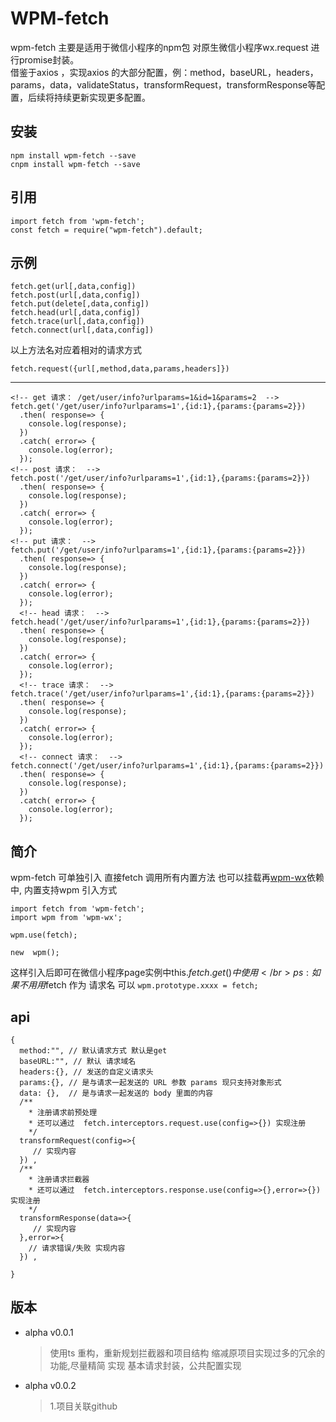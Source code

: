 # WPM-fetch
wpm-fetch 主要是适用于微信小程序的npm包 对原生微信小程序wx.request 进行promise封装。 </br>
借鉴于axios ，实现axios 的大部分配置，例：method，baseURL，headers，params，data，validateStatus，transformRequest，transformResponse等配置，后续将持续更新实现更多配置。

## 安装
```
npm install wpm-fetch --save
cnpm install wpm-fetch --save
```

## 引用
```
import fetch from 'wpm-fetch';
const fetch = require("wpm-fetch").default;
```

## 示例
```
fetch.get(url[,data,config])
fetch.post(url[,data,config])
fetch.put(delete[,data,config])
fetch.head(url[,data,config])
fetch.trace(url[,data,config]) 
fetch.connect(url[,data,config])
```
以上方法名对应着相对的请求方式 
```
fetch.request({url[,method,data,params,headers]})
```

------------------------------------------
```
<!-- get 请求： /get/user/info?urlparams=1&id=1&params=2  -->
fetch.get('/get/user/info?urlparams=1',{id:1},{params:{params=2}})
  .then( response=> {
    console.log(response); 
  })
  .catch( error=> {
    console.log(error); 
  });
<!-- post 请求：  -->
fetch.post('/get/user/info?urlparams=1',{id:1},{params:{params=2}})
  .then( response=> {
    console.log(response); 
  })
  .catch( error=> {
    console.log(error); 
  });
<!-- put 请求：  -->
fetch.put('/get/user/info?urlparams=1',{id:1},{params:{params=2}})
  .then( response=> {
    console.log(response); 
  })
  .catch( error=> {
    console.log(error); 
  });
  <!-- head 请求：  -->
fetch.head('/get/user/info?urlparams=1',{id:1},{params:{params=2}})
  .then( response=> {
    console.log(response); 
  })
  .catch( error=> {
    console.log(error); 
  });
  <!-- trace 请求：  -->
fetch.trace('/get/user/info?urlparams=1',{id:1},{params:{params=2}})
  .then( response=> {
    console.log(response); 
  })
  .catch( error=> {
    console.log(error); 
  });
  <!-- connect 请求：  -->
fetch.connect('/get/user/info?urlparams=1',{id:1},{params:{params=2}})
  .then( response=> {
    console.log(response); 
  })
  .catch( error=> {
    console.log(error); 
  });
```

## 简介
wpm-fetch  可单独引入  直接fetch 调用所有内置方法
也可以挂载再[wpm-wx](https://www.npmjs.com/package/wpm-wx)依赖中,
内置支持wpm 引入方式
```
import fetch from 'wpm-fetch';
import wpm from 'wpm-wx';

wpm.use(fetch);

new  wpm();
```
这样引入后即可在微信小程序page实例中this.$fetch.get() 中使用 </br>
ps: 如果不用用$fetch 作为 请求名 可以 ```wpm.prototype.xxxx = fetch;```

## api  
```
{
  method:"", // 默认请求方式 默认是get
  baseURL:"", // 默认 请求域名
  headers:{}, // 发送的自定义请求头
  params:{}, // 是与请求一起发送的 URL 参数 params 现只支持对象形式
  data: {},  // 是与请求一起发送的 body 里面的内容
  /**
    * 注册请求前预处理
    * 还可以通过  fetch.interceptors.request.use(config=>{}) 实现注册
    */
  transformRequest(config=>{
     // 实现内容
  }) , 
  /**
    * 注册请求拦截器
    * 还可以通过  fetch.interceptors.response.use(config=>{},error=>{}) 实现注册
    */
  transformResponse(data=>{
     // 实现内容
  },error=>{
    // 请求错误/失败 实现内容
  }) , 
   
}
```


## 版本
* alpha v0.0.1
  >使用ts 重构，重新规划拦截器和项目结构
  >缩减原项目实现过多的冗余的功能,尽量精简
  >实现 基本请求封装，公共配置实现
* alpha v0.0.2
  >1.项目关联github
